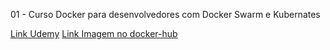 01 - Curso Docker para desenvolvedores com Docker Swarm e Kubernates

[Link Udemy](https://www.udemy.com/course/docker-para-desenvolvedores-com-docker-swarm-e-kubernetes)
[Link Imagem no docker-hub](https://hub.docker.com/repository/docker/rafaelmiranda/app-node/general)
